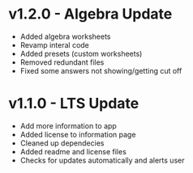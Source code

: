 # v1.2.0 - Algebra Update
- Added algebra worksheets
- Revamp interal code
- Added presets (custom worksheets)
- Removed redundant files
- Fixed some answers not showing/getting cut off

# v1.1.0 - LTS Update
- Add more information to app
- Added license to information page
- Cleaned up dependecies
- Added readme and license files
- Checks for updates automatically and alerts user